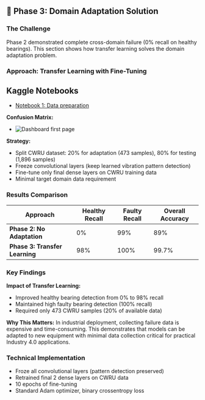 ## 🔄 Phase 3: Domain Adaptation Solution

### The Challenge
Phase 2 demonstrated complete cross-domain failure (0% recall on healthy bearings). This section shows how transfer learning solves the domain adaptation problem.

### Approach: Transfer Learning with Fine-Tuning

## Kaggle Notebooks

- [Notebook 1: Data preparation](https://www.kaggle.com/code/mouizeddinekisma/1d-cnn-domain-adaptation)

**Confusion Matrix:**

- ![Dashboard first page](<projects/bearing-fault-detection/results>)

**Strategy:**
- Split CWRU dataset: 20% for adaptation (473 samples), 80% for testing (1,896 samples)
- Freeze convolutional layers (keep learned vibration pattern detection)
- Fine-tune only final dense layers on CWRU training data
- Minimal target domain data requirement

### Results Comparison

| Approach | Healthy Recall | Faulty Recall | Overall Accuracy |
|----------|---------------|---------------|------------------|
| **Phase 2: No Adaptation** | 0% | 99% | 89% |
| **Phase 3: Transfer Learning** | 98% | 100% | 99.7% |


### Key Findings

**Impact of Transfer Learning:**
- Improved healthy bearing detection from 0% to 98% recall
- Maintained high faulty bearing detection (100% recall)
- Required only 473 CWRU samples (20% of available data)

**Why This Matters:**
In industrial deployment, collecting failure data is expensive and time-consuming. This demonstrates that models can be adapted to new equipment with minimal data collection critical for practical Industry 4.0 applications.

### Technical Implementation
- Froze all convolutional layers (pattern detection preserved)
- Retrained final 2 dense layers on CWRU data
- 10 epochs of fine-tuning
- Standard Adam optimizer, binary crossentropy loss

